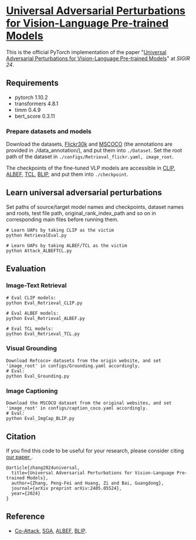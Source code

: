
# [Universal Adversarial Perturbations for Vision-Language Pre-trained Models](https://arxiv.org/abs/2405.05524)

This is the official PyTorch implementation of the paper "[Universal Adversarial Perturbations for Vision-Language Pre-trained Models](https://arxiv.org/abs/2405.05524)" at *SIGIR 24*. 

<!-- <img src="img.png" width=500> -->

## Requirements
- pytorch 1.10.2
- transformers 4.8.1
- timm 0.4.9
- bert_score 0.3.11


### Prepare datasets and models
Download the datasets, [Flickr30k](https://shannon.cs.illinois.edu/DenotationGraph/) and [MSCOCO](https://cocodataset.org/#home) (the annotations are provided in ./data_annotation/), and put them into `./Dataset`. Set the root path of the dataset in `./configs/Retrieval_flickr.yaml, image_root`.  

The checkpoints of the fine-tuned VLP models are accessible in [CLIP](https://huggingface.co/openai/clip-vit-base-patch16), [ALBEF](https://github.com/salesforce/ALBEF), [TCL](https://github.com/uta-smile/TCL), [BLIP](https://github.com/salesforce/BLIP/tree/main), and put them into `./checkpoint`.

## Learn universal adversarial perturbations
Set paths of source/target model names and checkpoints, dataset names and roots, test file path, original_rank_index_path and so on in corresponding main files before running them. 

```
# Learn UAPs by taking CLIP as the victim
python RetrievalEval.py

# Learn UAPs by taking ALBEF/TCL as the victim 
python Attack_ALBEFTCL.py
```
## Evaluation
### Image-Text Retrieval
```
# Eval CLIP models:
python Eval_Retrieval_CLIP.py

# Eval ALBEF models:
python Eval_Retrieval_ALBEF.py

# Eval TCL models:
python Eval_Retrieval_TCL.py
```

### Visual Grounding
```
Download Refcoco+ datasets from the origin website, and set 'image_root' in configs/Grounding.yaml accordingly.
# Eval:
python Eval_Grounding.py
```

### Image Captioning
```
Download the MSCOCO dataset from the original websites, and set 'image_root' in configs/caption_coco.yaml accordingly.
# Eval:
python Eval_ImgCap_BLIP.py
```

## Citation
If you find this code to be useful for your research, please consider citing [our paper ](https://arxiv.org/abs/2405.05524).
```
@article{zhang2024universal,
  title={Universal Adversarial Perturbations for Vision-Language Pre-trained Models},
  author={Zhang, Peng-Fei and Huang, Zi and Bai, Guangdong},
  journal={arXiv preprint arXiv:2405.05524},
  year={2024}
}
```

## Reference
- [Co-Attack](https://github.com/adversarial-for-goodness/Co-Attack/tree/main), [SGA](https://github.com/Zoky-2020/SGA/tree/main), [ALBEF](https://github.com/salesforce/ALBEF), [BLIP](https://github.com/salesforce/BLIP/tree/main).
